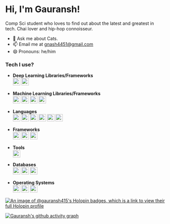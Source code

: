 # Hi, I'm Gauransh!
Comp Sci student who loves to find out about the latest and greatest in tech. Chai lover and hip-hop connoisseur.


- 💬 Ask me about Cats. 
- 📫 Email me at <a href="mailto:gnash4451@gmail.com" style="color: yellowgreen">gnash4451@gmail.com</a>
- 😄 Pronouns: he/him



 <h3>Tech I use?</h3>

- **Deep Learning Libraries/Frameworks** <br>
<a href="https://keras.io/" target="_blank"><img height="23px" src="https://img.shields.io/badge/Keras-FF0000?style=for-the-badge&logo=keras&logoColor=white"></a>
<a href="https://pytorch.org/" target="_blank"><img height="23px" src="https://img.shields.io/badge/PyTorch-EE4C2C?style=for-the-badge&logo=pytorch&logoColor=white"></a>

- **Machine Learning Libraries/Frameworks** <br>
<a href="https://numpy.org/" target="_blank"><img height="23px" src="https://img.shields.io/badge/Numpy-777BB4?style=for-the-badge&logo=numpy&logoColor=white"></a>
<a href="https://pandas.pydata.org/" target="_blank"><img height="23px" src="https://img.shields.io/badge/Pandas-2C2D72?style=for-the-badge&logo=pandas&logoColor=white"></a>
<a href="https://scikit-learn.org/" target="_blank"><img height="23px" src="https://img.shields.io/badge/scikit_learn-F7931E?style=for-the-badge&logo=scikit-learn&logoColor=white"></a>
<a href="https://matplotlib.org/" target="_blank"><img height="23px" src="https://img.shields.io/badge/Matplotlib-0052CC?style=for-the-badge&logo=matplotlib&logoColor=white"></a>

- **Languages** <br>
<a><img height="23px" src="https://img.shields.io/badge/C-00599C?style=for-the-badge&logo=c&logoColor=white"></a>
<a><img height="23px" src="https://img.shields.io/badge/C%2B%2B-00599C?style=for-the-badge&logo=c%2B%2B&logoColor=white"></a>
<a><img height="23px" src="https://img.shields.io/badge/CSS3-1572B6?style=for-the-badge&logo=css3&logoColor=white"></a>
<a><img height="23px" src="https://img.shields.io/badge/HTML5-E34F26?style=for-the-badge&logo=html5&logoColor=white"></a>
<a><img height="23px" src="https://img.shields.io/badge/Dart-0175C2?style=for-the-badge&logo=dart&logoColor=white"></a>
<a href="https://www.python.org/" target="_blank"><img height="23px" src="https://img.shields.io/badge/Python-FFD43B?style=for-the-badge&logo=python&logoColor=blue"></a>

- **Frameworks** <br>
<a href="https://www.djangoproject.com/" target="_blank"><img height="23px" src="https://img.shields.io/badge/Django-092E20?style=for-the-badge&logo=django&logoColor=green"></a>
<a href="https://fastapi.tiangolo.com/" target="_blank"><img height="23px" src="https://img.shields.io/badge/fastapi-109989?style=for-the-badge&logo=FASTAPI&logoColor=white"></a>
<a><img height="23px" src="https://img.shields.io/badge/Flutter-02569B?style=for-the-badge&logo=flutter&logoColor=white"></a>


- **Tools** <br>
<a href="https://www.postman.com/" target="_blank"><img height="23px" src="https://img.shields.io/badge/Postman-FF6C37?style=for-the-badge&logo=Postman&logoColor=white"></a>

- **Databases** <br>
<a href="https://www.mysql.com/" target="_blank"><img height="23px" src="https://img.shields.io/badge/MySQL-005C84?style=for-the-badge&logo=mysql&logoColor=white"></a>
<a href="https://www.sqlite.org/" target="_blank"><img height="23px" src="https://img.shields.io/badge/Sqlite-003B57?style=for-the-badge&logo=sqlite&logoColor=white"></a>
<a href="https://www.postgresql.org/" target="_blank"><img height="23px" src="https://img.shields.io/badge/PostgreSQL-316192?style=for-the-badge&logo=postgresql&logoColor=white"></a>

- **Operating Systems** <br>
<a><img height="23px" src="https://img.shields.io/badge/mac%20os-000000?style=for-the-badge&logo=apple&logoColor=white"></a>
<a><img height="23px" src="https://img.shields.io/badge/Arch_Linux-1793D1?style=for-the-badge&logo=arch-linux&logoColor=white"></a>
<a><img height="23px" src="https://img.shields.io/badge/Windows-0078D6?style=for-the-badge&logo=windows&logoColor=white"></a>

[![An image of @gauransh415's Holopin badges, which is a link to view their full Holopin profile](https://holopin.me/gauransh415)](https://holopin.io/@gauransh415)

[![Gauransh's github activity graph](https://github-readme-activity-graph.vercel.app/graph?username=gauransh415&bg_color=000000&color=94c8ff&line=febdff&point=403d3d&area=true&hide_border=true)](https://github.com/ashutosh00710/github-readme-activity-graph)
